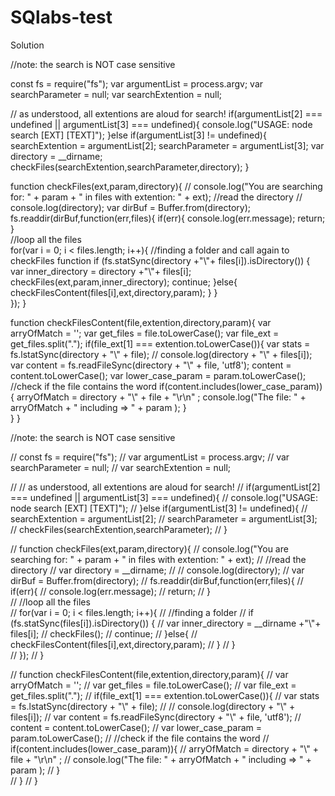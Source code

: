 # SQlabs-test
Solution


//note: the search is NOT case sensitive

const fs = require("fs");
var argumentList = process.argv;
var searchParameter = null;
var searchExtention = null;

// as understood, all extentions are aloud for search!
if(argumentList[2] === undefined || argumentList[3] === undefined){
    console.log("USAGE: node search [EXT] [TEXT]");
}else if(argumentList[3] != undefined){
    searchExtention = argumentList[2];
    searchParameter = argumentList[3];
    var directory =  __dirname;
    checkFiles(searchExtention,searchParameter,directory);
}

function checkFiles(ext,param,directory){
    // console.log("You are searching for: " + param + " in files with extention: " + ext);
    //read the directory
    // console.log(directory);
    var dirBuf = Buffer.from(directory);
    fs.readdir(dirBuf,function(err,files){
        if(err){
            console.log(err.message);
            return;
        }    
        //loop all the files            
        for(var i = 0; i < files.length; i++){ 
         //finding a folder and call again to checkFiles function
        if (fs.statSync(directory +"\\"+ files[i]).isDirectory()) {
            var inner_directory =  directory +"\\"+ files[i];
            checkFiles(ext,param,inner_directory);
            continue;
        }else{
            checkFilesContent(files[i],ext,directory,param);
        }
      }        
    });
}

function checkFilesContent(file,extention,directory,param){
    var arryOfMatch = '';
    var get_files = file.toLowerCase();
    var file_ext = get_files.split(".");
    if(file_ext[1] === extention.toLowerCase()){
        var stats = fs.lstatSync(directory + "\\" + file);
        // console.log(directory + "\\" + files[i]);
        var content = fs.readFileSync(directory + "\\" + file, 'utf8');
        content = content.toLowerCase();
        var lower_case_param = param.toLowerCase();
        //check if the file contains the word
        if(content.includes(lower_case_param)){
            arryOfMatch = directory + "\\" + file + "\r\n" ;
            console.log("The file: " + arryOfMatch + " including => " + param );
        }      
    }
}


           





















//note: the search is NOT case sensitive

// const fs = require("fs");
// var argumentList = process.argv;
// var searchParameter = null;
// var searchExtention = null;

// // as understood, all extentions are aloud for search!
// if(argumentList[2] === undefined || argumentList[3] === undefined){
//     console.log("USAGE: node search [EXT] [TEXT]");
// }else if(argumentList[3] != undefined){
//     searchExtention = argumentList[2];
//     searchParameter = argumentList[3];
//     checkFiles(searchExtention,searchParameter);
// }

// function checkFiles(ext,param,directory){
//     console.log("You are searching for: " + param + " in files with extention: " + ext);
//     //read the directory
//     var directory =  __dirname;
//     // console.log(directory);
//     var dirBuf = Buffer.from(directory);
//     fs.readdir(dirBuf,function(err,files){
//         if(err){
//             console.log(err.message);
//             return;
//         }    
//         //loop all the files            
//         for(var i = 0; i < files.length; i++){ 
//          //finding a folder 
//         if (fs.statSync(files[i]).isDirectory()) {
//             var inner_directory =  __dirname +"\\"+ files[i];
//             checkFiles();
//             continue;
//         }else{
//             checkFilesContent(files[i],ext,directory,param);
//         }
//       }        
//     });
// }

// function checkFilesContent(file,extention,directory,param){
//     var arryOfMatch = '';
//     var get_files = file.toLowerCase();
//     var file_ext = get_files.split(".");
//     if(file_ext[1] === extention.toLowerCase()){
//         var stats = fs.lstatSync(directory + "\\" + file);
//         // console.log(directory + "\\" + files[i]);
//         var content = fs.readFileSync(directory + "\\" + file, 'utf8');
//         content = content.toLowerCase();
//         var lower_case_param = param.toLowerCase();
//         //check if the file contains the word
//         if(content.includes(lower_case_param)){
//             arryOfMatch = directory + "\\" + file + "\r\n" ;
//             console.log("The file: " + arryOfMatch + " including => " + param );
//         }      
//     }
// }


           
